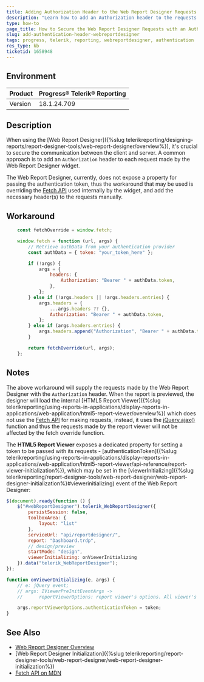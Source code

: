 ```yaml
---
title: Adding Authorization Header to the Web Report Designer Requests
description: "Learn how to add an Authorization header to the requests made by the Web Report Designer for better security."
type: how-to
page_title: How to Secure the Web Report Designer Requests with an Authozation Header
slug: add-authentication-header-webreportdesigner
tags: progress, telerik, reporting, webreportdesigner, authentication
res_type: kb
ticketid: 1658948
---
```


## Environment

| Product | Progress® Telerik® Reporting |
| --- | --- |
| Version | 18.1.24.709 |

## Description

When using the [Web Report Designer]({%slug telerikreporting/designing-reports/report-designer-tools/web-report-designer/overview%}), it's crucial to secure the communication between the client and server. A common approach is to add an `Authorization` header to each request made by the Web Report Designer widget.

The Web Report Designer, currently, does not expose a property for passing the authentication token, thus the workaround that may be used is overriding the [Fetch API](https://developer.mozilla.org/en-US/docs/Web/API/Fetch_API) used internally by the widget, and add the necessary header(s) to the requests manually.

## Workaround

````JavaScript
    const fetchOverride = window.fetch;

    window.fetch = function (url, args) {
        // Retrieve authData from your authentication provider
        const authData = { token: "your_token_here" };

        if (!args) {
            args = {
                headers: {
                    Authorization: "Bearer " + authData.token,
                },
            };
        } else if (!args.headers || !args.headers.entries) {
            args.headers = {
                ...args.headers ?? {},
                Authorization: "Bearer " + authData.token,
            };
        } else if (args.headers.entries) {
            args.headers.append("Authorization", "Bearer " + authData.token);
        }

        return fetchOverride(url, args);
    };
````

## Notes

The above workaround will supply the requests made by the Web Report Designer with the `Authorization` header. When the report is previewed, the designer will load the internal [HTML5 Report Viewer]({%slug telerikreporting/using-reports-in-applications/display-reports-in-applications/web-application/html5-report-viewer/overview%}) which does not use the [Fetch API](https://developer.mozilla.org/en-US/docs/Web/API/Fetch_API) for making requests, instead, it uses the [jQuery.ajax()](https://api.jquery.com/jQuery.ajax/) function and thus the requests made by the report viewer will not be affected by the fetch override function.

The **HTML5 Report Viewer** exposes a dedicated property for setting a token to be passed with its requests - [authenticationToken]({%slug telerikreporting/using-reports-in-applications/display-reports-in-applications/web-application/html5-report-viewer/api-reference/report-viewer-initialization%}), which may be set in the [viewerInitializing]({%slug telerikreporting/report-designer-tools/web-report-designer/web-report-designer-initialization%}#viewerinitializing) event of the Web Report Designer:

````JavaScript
$(document).ready(function () {
    $("#webReportDesigner").telerik_WebReportDesigner({
        persistSession: false,
        toolboxArea: {
            layout: "list"
        },
        serviceUrl: "api/reportdesigner/",
        report: "Dashboard.trdp",
        // design/preview
        startMode: "design",
        viewerInitializing: onViewerInitializing
    }).data("telerik_WebReportDesigner");
});

function onViewerInitializing(e, args) {
    // e: jQuery event;
    // args: IViewerPreInitEventArgs ->
    //      reportViewerOptions: report viewer's options. All viewer's options available.

    args.reportViewerOptions.authenticationToken = token;
}
````


## See Also

- [Web Report Designer Overview](https://docs.telerik.com/reporting/web-report-designer)
- [Web Report Designer Initialization]({%slug telerikreporting/report-designer-tools/web-report-designer/web-report-designer-initialization%})
- [Fetch API on MDN](https://developer.mozilla.org/en-US/docs/Web/API/Fetch_API)
